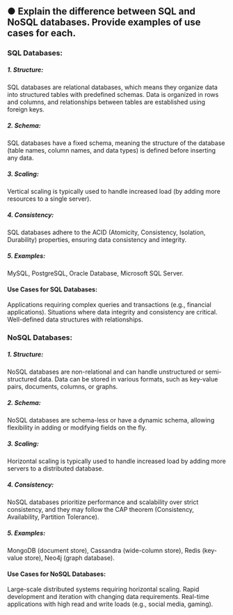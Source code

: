 ## ● Explain the difference between SQL and NoSQL databases. Provide examples of use cases for each.


### SQL Databases:

##### 1. Structure:
SQL databases are relational databases, which means they organize data into structured tables with predefined schemas.
Data is organized in rows and columns, and relationships between tables are established using foreign keys.

##### 2. Schema:
SQL databases have a fixed schema, meaning the structure of the database (table names, column names, and data types) is defined before inserting any data.

##### 3. Scaling:
Vertical scaling is typically used to handle increased load (by adding more resources to a single server).

##### 4. Consistency:
SQL databases adhere to the ACID (Atomicity, Consistency, Isolation, Durability) properties, ensuring data consistency and integrity.

##### 5. Examples:
MySQL, PostgreSQL, Oracle Database, Microsoft SQL Server.

#### Use Cases for SQL Databases:
Applications requiring complex queries and transactions (e.g., financial applications).
Situations where data integrity and consistency are critical.
Well-defined data structures with relationships.

### NoSQL Databases:

##### 1. Structure:
NoSQL databases are non-relational and can handle unstructured or semi-structured data.
Data can be stored in various formats, such as key-value pairs, documents, columns, or graphs.

##### 2. Schema:
NoSQL databases are schema-less or have a dynamic schema, allowing flexibility in adding or modifying fields on the fly.

##### 3. Scaling:
Horizontal scaling is typically used to handle increased load by adding more servers to a distributed database.

##### 4. Consistency:
NoSQL databases prioritize performance and scalability over strict consistency, and they may follow the CAP theorem (Consistency, Availability, Partition Tolerance).

##### 5. Examples:
MongoDB (document store), Cassandra (wide-column store), Redis (key-value store), Neo4j (graph database).

#### Use Cases for NoSQL Databases:
Large-scale distributed systems requiring horizontal scaling.
Rapid development and iteration with changing data requirements.
Real-time applications with high read and write loads (e.g., social media, gaming).
